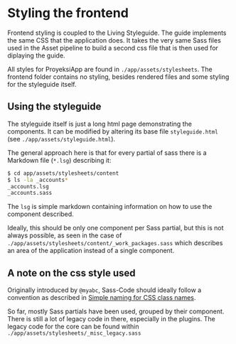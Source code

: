 Styling the frontend
====================

Frontend styling is coupled to the Living Styleguide. The guide implements the same CSS that the application does. It takes the very same Sass files used in the Asset pipeline to build a second css file that is then used for diplaying the guide.

All styles for ProyeksiApp are found in `./app/assets/stylesheets`. The frontend folder contains no styling, besides rendered files and some styling for the styleguide itself.

## Using the styleguide

The styleguide itself is just a long html page demonstrating the components. It can be modified by altering its base file `styleguide.html` (see `./app/assets/styleguide.html`).

The general approach here is that for every partial of sass there is a Markdown file (`*.lsg`) describing it:

```bash
$ cd app/assets/stylesheets/content
$ ls -la _accounts*
_accounts.lsg
_accounts.sass
```

The `lsg` is simple markdown containing information on how to use the component described.

Ideally, this should be only one component per Sass partial, but this is not always possible, as seen in the case of `./app/assets/stylesheets/content/_work_packages.sass` which describes an area of the application instead of a single component.

## A note on the css style used

Originally introduced by `@myabc`, Sass-Code should ideally follow a convention as described in [Simple naming for CSS class names](http://www.hagenburger.net/BLOG/Modular-CSS-Class-Names.html).

So far, mostly Sass partials have been used, grouped by their component. There is still a lot of legacy code in there, especially in the plugins. The legacy code for the core can be found within `./app/assets/stylesheets/_misc_legacy.sass`
